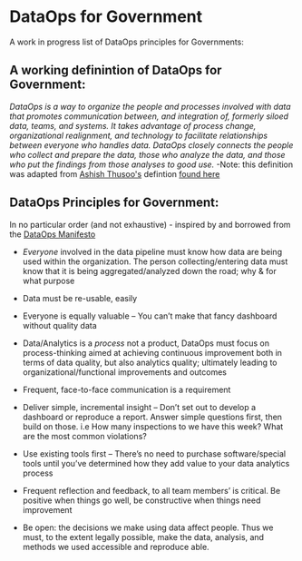 # DataOps for Government
A work in progress list of DataOps principles for Governments:

## A working definintion of DataOps for Government:
*DataOps is a way to organize the people and processes involved with data that promotes communication between, and integration of, formerly siloed data, teams, and systems. It takes advantage of process change, organizational realignment, and technology to facilitate relationships between everyone who handles data. DataOps closely connects the people who collect and prepare the data, those who analyze the data, and those who put the findings from those analyses to good use.*
-Note: this definition was adapted from [Ashish Thusoo's](https://twitter.com/ashishthusoo?lang=en) defintion [found here](http://www.zdnet.com/article/dataops-changing-the-world-one-organization-at-a-time/)



## DataOps Principles for Government:
In no particular order (and not exhaustive) - inspired by and borrowed from the [DataOps Manifesto](http://dataopsmanifesto.org/)

* *Everyone* involved in the data pipeline must know how data are being used within the organization. The person collecting/entering data must know that it is being aggregated/analyzed down the road; why & for what purpose

* Data must be re-usable, easily

* Everyone is equally valuable – You can’t make that fancy dashboard without quality data

* Data/Analytics is a *process* not a product, DataOps must focus on process-thinking aimed at achieving continuous improvement both in  terms of data quality, but also analytics quality; ultimately leading to organizational/functional improvements and outcomes

* Frequent, face-to-face communication is a requirement

* Deliver simple, incremental insight – Don’t set out to develop a dashboard or reproduce a report. Answer simple questions first, then  build on those. i.e How many inspections to we have this week? What are the most common violations? 

* Use existing tools first – There’s no need to purchase software/special tools until you’ve determined how they add value to your data  analytics process

* Frequent reflection and feedback, to all team members’ is critical. Be positive when things go well, be constructive when things need improvement

* Be open: the decisions we make using data affect people. Thus we must, to the extent legally possible, make the data, analysis, and methods we used accessible and reproduce able. 
